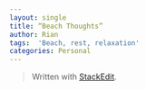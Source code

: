 ```yaml
---
layout: single
title: “Beach Thoughts”
author: Rian  
tags:  'Beach, rest, relaxation'  
categories: Personal
---
```


> Written with [StackEdit](https://stackedit.io/).
<!--stackedit_data:
eyJwcm9wZXJ0aWVzIjoidGl0bGU6IEJlYWNoIFRob3VnaHRzXG
5hdXRob3I6IFJpYW5cbnRhZ3M6ICdCZWFjaCwgcmVzdCwgcmVs
YXhhdGlvbidcbmNhdGVnb3JpZXM6IFBlcnNvbmFsXG5leHRlbn
Npb25zOlxuICBwcmVzZXQ6IHplcm9cbiIsImhpc3RvcnkiOlst
Mzk3NTgxMjE0LC0zOTc1ODEyMTQsMjAzODkyODY1OSwxMjY3MD
ExNTcxXX0=
-->
